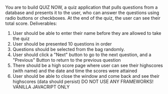 You are to build QUIZ NOW, a quiz application that pulls questions from a database and presents it to the user, who can answer the questions using radio buttons or checkboxes. At the end of the quiz, the user can see their total score.
Deliverables:
1. User should be able to enter their name before they are allowed to take the quiz
2. User should be presented 10 questions in order 
3. Questions should be selected from the bag randomly.
4. User should click a "Next" button to go to the next question, and a "Previous" Button to return to the previous question
5. There should be a high score page where user can see their highscores (with name) and the date and time the scores were attained
6. User should be able to close the window and come back and see their highscores (data should persist)
DO NOT USE ANY FRAMEWORKS! VANILLA JAVACRIPT ONLY

